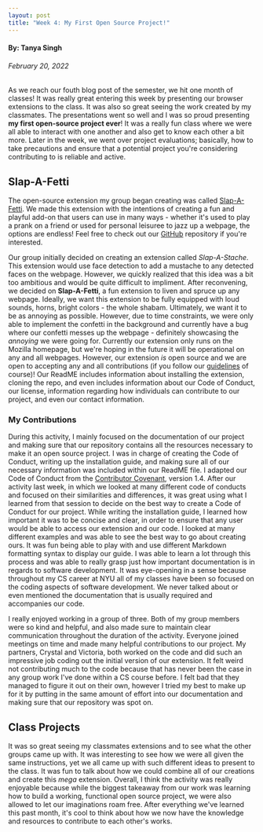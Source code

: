 ```yaml
---
layout: post
title: "Week 4: My First Open Source Project!" 
---
```


#### By: Tanya Singh
###### February 20, 2022

As we reach our fouth blog post of the semester, we hit one month of classes! It was really great entering this week by presenting our browser extensions to the class. It was also so great seeing the work created by my classmates. The presentations went so well and I was so proud presenting **my first open-source project ever**! It was a really fun class where we were all able to interact with one another and also get to know each other a bit more. Later in the week, we went over project evaluations; basically, how to take precautions and ensure that a potential project you're considering contributing to is reliable and active. 

<!--more-->

## Slap-A-Fetti 

The open-source extension my group began creating was called [Slap-A-Fetti](https://github.com/ossd-sp22/slap-a-fetti). We made this extension with the intentions of creating a fun and playful add-on that users can use in many ways - whether it's used to play a prank on a friend or used for personal leisuree to jazz up a webpage, the options are endless! Feel free to check out our [GitHub](https://github.com/ossd-sp22/slap-a-fetti) repository if you're interested. 

Our group initially decided on creating an extension called *Slap-A-Stache*. This extension would use face detection to add a mustache to any detected faces on the webpage. However, we quickly realized that this idea was a bit too ambitious and would be quite difficult to impliment. After reconvening, we decided on **Slap-A-Fetti**, a fun extension to liven and spruce up any webpage. Ideally, we want this extension to be fully equipped with loud sounds, horns, bright colors - the whole shabam. Ultimately, we want it to be as annoying as possible. However, due to time constraints, we were only able to implement the confetti in the background and currently have a bug where our confetti messes up the webpage - definitely showcasing the *annoying* we were going for. Currently our extension only runs on the Mozilla homepage, but we're hoping in the future it will be operational on any and all webpages. However, our extension *is* open source and we are open to accepting any and all contributions (if you follow our [guidelines](https://github.com/ossd-sp22/slap-a-fetti/blob/4fbcb424b61fc63c91ad069fdab30df7f7302f4b/CODE_OF_CONDUCT.md) of course)! Our ReadME includes information about installing the extension, cloning the repo, and even includes information about our Code of Conduct, our license, information regarding how individuals can contribute to our project, and even our contact information. 

### My Contributions 

During this activity, I mainly focused on the documentation of our project and making sure that our repository contains all the resources necessary to make it an open source project. I was in charge of creating the Code of Conduct, writing up the installation guide, and making sure all of our necessary information was included within our ReadME file. I adapted our Code of Conduct from the [Contributor Covenant](https://www.contributor-covenant.org/), version 1.4. After our activity  last week, in which we looked at many different code of conducts and focused on their similarities and differences, it was great using what I learned from that session to decide on the best way to create a Code of Conduct for our project. While writing the installation guide, I learned how important it was to be concise and clear, in order to ensure that any user would be able to access our extension and our code. I looked at many different examples and was able to see the best way to go about creating ours. It was fun being able to play with and use different Markdown formatting syntax to display our guide. I was able to learn a lot through this process and was able to really grasp just how important documentation is in regards to software development. It was eye-opening in a sense because throughout my CS career at NYU all of my classes have been so focused on the coding aspects of software development. We never talked about or even mentioned the documentation that is usually required and accompanies our code. 

I really enjoyed working in a group of three. Both of my group members were so kind and helpful, and also made sure to maintain clear communication throughout the duration of the activity. Everyone joined meetings on time and made many helpful contributions to our project. My partners, Crystal and Victoria, both worked on the code and did such an impressive job coding out the initial version of our extension. It felt weird not contributing much to the code because that has never been the case in any group work I've done within a CS course before. I felt bad that they managed to figure it out on their own, however I tried my best to make up for it by putting in the same amount of effort into our documentation and making sure that our repository was spot on. 

## Class Projects 

It was so great seeing my classmates extensions and to see what the other groups came up with. It was interesting to see how we were all given the same instructions, yet we all came up with such different ideas to present to the class. It was fun to talk about how we could combine all of our creations and create this *mega* extension. Overall, I think the activity was really enjoyable because while the biggest takeaway from our work was learning how to build a working, functional open source project, we were also allowed to let our imaginations roam free. After everything we've learned this past month, it's cool to think about how we now have the knowledge and resources to contribute to each other's works. 
